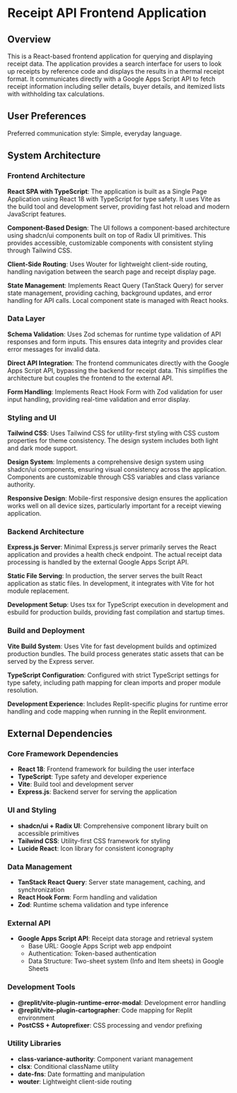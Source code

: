 # Receipt API Frontend Application

## Overview

This is a React-based frontend application for querying and displaying receipt data. The application provides a search interface for users to look up receipts by reference code and displays the results in a thermal receipt format. It communicates directly with a Google Apps Script API to fetch receipt information including seller details, buyer details, and itemized lists with withholding tax calculations.

## User Preferences

Preferred communication style: Simple, everyday language.

## System Architecture

### Frontend Architecture

**React SPA with TypeScript**: The application is built as a Single Page Application using React 18 with TypeScript for type safety. It uses Vite as the build tool and development server, providing fast hot reload and modern JavaScript features.

**Component-Based Design**: The UI follows a component-based architecture using shadcn/ui components built on top of Radix UI primitives. This provides accessible, customizable components with consistent styling through Tailwind CSS.

**Client-Side Routing**: Uses Wouter for lightweight client-side routing, handling navigation between the search page and receipt display page.

**State Management**: Implements React Query (TanStack Query) for server state management, providing caching, background updates, and error handling for API calls. Local component state is managed with React hooks.

### Data Layer

**Schema Validation**: Uses Zod schemas for runtime type validation of API responses and form inputs. This ensures data integrity and provides clear error messages for invalid data.

**Direct API Integration**: The frontend communicates directly with the Google Apps Script API, bypassing the backend for receipt data. This simplifies the architecture but couples the frontend to the external API.

**Form Handling**: Implements React Hook Form with Zod validation for user input handling, providing real-time validation and error display.

### Styling and UI

**Tailwind CSS**: Uses Tailwind CSS for utility-first styling with CSS custom properties for theme consistency. The design system includes both light and dark mode support.

**Design System**: Implements a comprehensive design system using shadcn/ui components, ensuring visual consistency across the application. Components are customizable through CSS variables and class variance authority.

**Responsive Design**: Mobile-first responsive design ensures the application works well on all device sizes, particularly important for a receipt viewing application.

### Backend Architecture

**Express.js Server**: Minimal Express.js server primarily serves the React application and provides a health check endpoint. The actual receipt data processing is handled by the external Google Apps Script API.

**Static File Serving**: In production, the server serves the built React application as static files. In development, it integrates with Vite for hot module replacement.

**Development Setup**: Uses tsx for TypeScript execution in development and esbuild for production builds, providing fast compilation and startup times.

### Build and Deployment

**Vite Build System**: Uses Vite for fast development builds and optimized production bundles. The build process generates static assets that can be served by the Express server.

**TypeScript Configuration**: Configured with strict TypeScript settings for type safety, including path mapping for clean imports and proper module resolution.

**Development Experience**: Includes Replit-specific plugins for runtime error handling and code mapping when running in the Replit environment.

## External Dependencies

### Core Framework Dependencies
- **React 18**: Frontend framework for building the user interface
- **TypeScript**: Type safety and developer experience
- **Vite**: Build tool and development server
- **Express.js**: Backend server for serving the application

### UI and Styling
- **shadcn/ui + Radix UI**: Comprehensive component library built on accessible primitives
- **Tailwind CSS**: Utility-first CSS framework for styling
- **Lucide React**: Icon library for consistent iconography

### Data Management
- **TanStack React Query**: Server state management, caching, and synchronization
- **React Hook Form**: Form handling and validation
- **Zod**: Runtime schema validation and type inference

### External API
- **Google Apps Script API**: Receipt data storage and retrieval system
  - Base URL: Google Apps Script web app endpoint
  - Authentication: Token-based authentication
  - Data Structure: Two-sheet system (Info and Item sheets) in Google Sheets

### Development Tools
- **@replit/vite-plugin-runtime-error-modal**: Development error handling
- **@replit/vite-plugin-cartographer**: Code mapping for Replit environment
- **PostCSS + Autoprefixer**: CSS processing and vendor prefixing

### Utility Libraries
- **class-variance-authority**: Component variant management
- **clsx**: Conditional className utility
- **date-fns**: Date formatting and manipulation
- **wouter**: Lightweight client-side routing